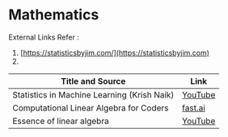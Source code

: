 # Mathematics

External Links Refer :&#x20;

1. &#x20;[https://statisticsbyjim.com/](https://statisticsbyjim.com)
2.

| Title and Source                            | Link                                                                                 |
| ------------------------------------------- | ------------------------------------------------------------------------------------ |
| Statistics in Machine Learning (Krish Naik) | [YouTube](https://www.youtube.com/playlist?list=PLZoTAELRMXVMhVyr3Ri9IQ-t5QPBtxzJO)  |
| Computational Linear Algebra for Coders     | [fast.ai](https://github.com/fastai/numerical-linear-algebra/blob/master/README.md)  |
| Essence of linear algebra                   | [YouTube](https://www.youtube.com/playlist?list=PLZHQObOWTQDPD3MizzM2xVFitgF8hE\_ab) |

